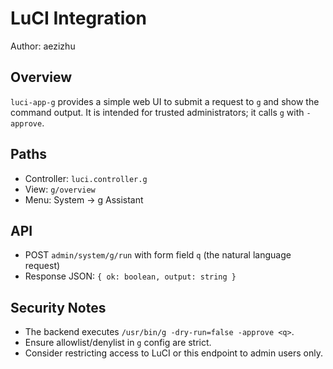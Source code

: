 LuCI Integration
================

Author: aezizhu

Overview
--------

`luci-app-g` provides a simple web UI to submit a request to `g` and show the command output. It is intended for trusted administrators; it calls `g` with `-approve`.

Paths
-----

- Controller: `luci.controller.g`
- View: `g/overview`
- Menu: System → g Assistant

API
---

- POST `admin/system/g/run` with form field `q` (the natural language request)
- Response JSON: `{ ok: boolean, output: string }`

Security Notes
--------------

- The backend executes `/usr/bin/g -dry-run=false -approve <q>`.
- Ensure allowlist/denylist in `g` config are strict.
- Consider restricting access to LuCI or this endpoint to admin users only.


